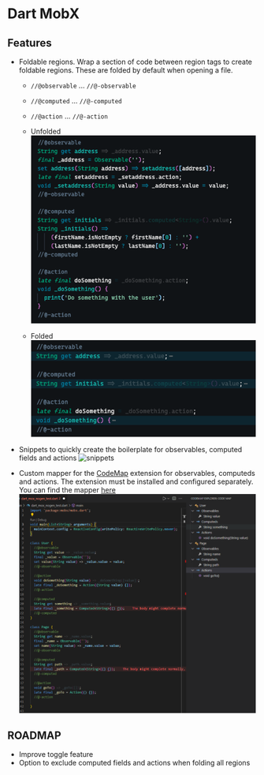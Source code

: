 # Dart MobX

## Features

* Foldable regions. Wrap a section of code between region tags to create foldable regions. These are folded by default when opening a file.
    - `//@observable` ... `//@-observable`
    - `//@computed` ... `//@-computed`
    - `//@action` ... `//@-action`

    - Unfolded ![Unfolded Regions](images/fold-before.png)
    - Folded ![Folded regions](images/fold-after.png)

* Snippets to quickly create the boilerplate for observables, computed fields and actions
    ![snippets](images/snippets.gif)

* Custom mapper for the [CodeMap](https://marketplace.visualstudio.com/items?itemName=oleg-shilo.codemap) extension for observables, computeds and actions. The extension must be installed and configured separately. You can find the mapper [here](src/codemap.mapper.js)  
    ![snippets](images/codemap.png)

## ROADMAP
* Improve toggle feature
* Option to exclude computed fields and actions when folding all regions